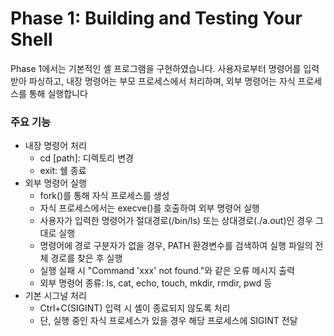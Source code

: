 # Phase 1: Building and Testing Your Shell 
Phase 1에서는 기본적인 셸 프로그램을 구현하였습니다. 사용자로부터 명령어를 입력받아 파싱하고, 내장 명령어는 부모 프로세스에서 처리하며, 외부 명령어는 자식 프로세스를 통해 실행합니다

### 주요 기능
- 내장 명령어 처리
    - cd [path]: 디렉토리 변경
    - exit: 쉘 종료
- 외부 명령어 실행
    - fork()를 통해 자식 프로세스를 생성
    - 자식 프로세스에서는 execve()를 호출하여 외부 명령어 실행
    - 사용자가 입력한 명령어가 절대경로(/bin/ls) 또는 상대경로(./a.out)인 경우 그대로 실행
    - 명령어에 경로 구분자가 없을 경우, PATH 환경변수를 검색하여 실행 파일의 전체 경로를 찾은 후 실행
    - 실행 실패 시 "Command 'xxx' not found."와 같은 오류 메시지 출력
    - 외부 명령어 종류: ls, cat, echo, touch, mkdir, rmdir, pwd 등
- 기본 시그널 처리
    - Ctrl+C(SIGINT) 입력 시 셸이 종료되지 않도록 처리
    - 단, 실행 중인 자식 프로세스가 있을 경우 해당 프로세스에 SIGINT 전달